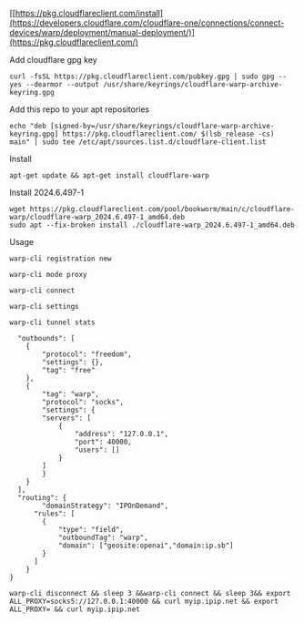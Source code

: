 [[https://pkg.cloudflareclient.com/install](https://developers.cloudflare.com/cloudflare-one/connections/connect-devices/warp/deployment/manual-deployment/)](https://pkg.cloudflareclient.com/)


Add cloudflare gpg key
```
curl -fsSL https://pkg.cloudflareclient.com/pubkey.gpg | sudo gpg --yes --dearmor --output /usr/share/keyrings/cloudflare-warp-archive-keyring.gpg
```

Add this repo to your apt repositories
```
echo "deb [signed-by=/usr/share/keyrings/cloudflare-warp-archive-keyring.gpg] https://pkg.cloudflareclient.com/ $(lsb_release -cs) main" | sudo tee /etc/apt/sources.list.d/cloudflare-client.list
```


Install
```
apt-get update && apt-get install cloudflare-warp
```

Install 2024.6.497-1

```
wget https://pkg.cloudflareclient.com/pool/bookworm/main/c/cloudflare-warp/cloudflare-warp_2024.6.497-1_amd64.deb
sudo apt --fix-broken install ./cloudflare-warp_2024.6.497-1_amd64.deb
```

Usage

```
warp-cli registration new
```
```
warp-cli mode proxy
```
```
warp-cli connect
```
```
warp-cli settings
```
```
warp-cli tunnel stats
```


```
  "outbounds": [
  	{
		"protocol": "freedom",
		"settings": {},
		"tag": "free"
	},
	{
		"tag": "warp",
		"protocol": "socks",
       	"settings": {
		"servers": [
			{
			    "address": "127.0.0.1",
			    "port": 40000, 
			    "users": []
			}
		]
		}
	}
  ],
  "routing": {
  		"domainStrategy": "IPOnDemand",
      "rules": [
        {
            "type": "field",
            "outboundTag": "warp",
            "domain": ["geosite:openai","domain:ip.sb"]
        }
      ]
    }
}
```

```
warp-cli disconnect && sleep 3 &&warp-cli connect && sleep 3&& export ALL_PROXY=socks5://127.0.0.1:40000 && curl myip.ipip.net && export ALL_PROXY= && curl myip.ipip.net
```
